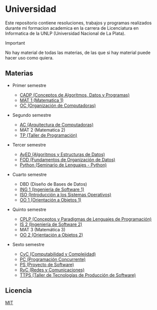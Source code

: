 # Universidad

Este repositorio contiene resoluciones, trabajos y programas realizados durante mi formacion academica en la carrera de Licenciatura en Informatica de la UNLP (Universidad Nacional de La Plata).

> [!IMPORTANT]
> No hay material de todas las materias, de las que si hay material puede hacer uso como quiera.

## Materias

- Primer semestre
  - [CADP (Conceptos de Algoritmos, Datos y Programas)](./01_semestre/cadp)
  - [MAT 1 (Matematica 1)](./01_semestre/mat_1)
  - [OC (Organización de Computadoras)](./01_semestre/oc)

- Segundo semestre
  - [AC (Arquitectura de Computadoras)](./02_semestre/ac)
  - MAT 2 (Matematica 2)
  - [TP (Taller de Programación)](./02_semestre/tp)

- Tercer semestre
  - [AyED (Algoritmos y Estructuras de Datos)](./03_semestre/ayed)
  - [FOD (Fundamentos de Organización de Datos)](./03_semestre/fod)
  - [Python (Seminario de Lenguajes - Python)](./03_semestre/python)

- Cuarto semestre
  - DBD (Diseño de Bases de Datos)
  - [ING 1 (Ingeniería de Software 1)](./04_semestre/is_1)
  - [ISO (Introducción a los Sistemas Operativos)](./04_semestre/iso)
  - [OO 1 (Orientación a Objetos 1)](./04_semestre/oo_1)

- Quinto semestre
  - [CPLP (Conceptos y Paradigmas de Lenguajes de Programación)](./05_semestre/cplp)
  - [IS 2 (Ingeniería de Software 2)](./05_semestre/is_2)
  - MAT 3 (Matemática 3)
  - [OO 2 (Orientación a Objetos 2)](./05_semestre/oo_2)

- Sexto semestre
  - [CyC (Computabilidad y Complejidad)](./06_semestre/cyc)
  - [PC (Programación Concurrente)](./06_semestre/pc)
  - [PS (Proyecto de Software)](./06_semestre/ps)
  - [RyC (Redes y Comunicaciones)](./06_semestre/ryc)
  - [TTPS (Taller de Tecnologías de Producción de Software)](./06_semestre/ttps)

## Licencia

[MIT](./LICENSE)
